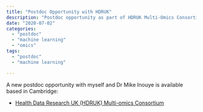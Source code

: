 ```yaml
---
title: "Postdoc Opportunity with HDRUK"
description: "Postdoc opportunity as part of HDRUK Multi-Omics Consortium."
date: "2020-07-02"
categories:
  - "postdoc"
  - "machine learning"
  - "omics"
tags:
  - "postdoc"
  - "machine learning"

---
```


A new postdoc opportunity with myself and Dr Mike Inouye is available based in Cambridge:

* [Health Data Research UK (HDRUK) Multi-omics Consortium](http://www.jobs.cam.ac.uk/job/26181/)
